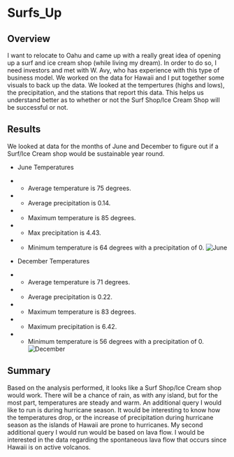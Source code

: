 # Surfs_Up
## Overview
I want to relocate to Oahu and came up with a really great idea of opening up a surf and ice cream shop (while living my dream). In order to do so, I need investors and met with W. Avy, who has experience with this type of business model. We worked on the data for Hawaii and I put together some visuals to back up the data. We looked at the tempertures (highs and lows), the precipitation, and the stations that report this data. This helps us understand better as to whether or not the Surf Shop/Ice Cream Shop will be successful or not.
## Results
We looked at data for the months of June and December to figure out if a Surf/Ice Cream shop would be sustainable year round.
* June Temperatures
* * Average temperature is 75 degrees.
* * Average precipitation is 0.14.
* * Maximum temperature is 85 degrees.
* * Max precipitation is 4.43.
* * Minimum temperature is 64 degrees with a precipitation of 0.
![June](https://user-images.githubusercontent.com/104965708/187059632-7e2e1ea1-d025-423d-a088-c7b867a00915.png)

* December Temperatures
* * Average temperature is 71 degrees.
* * Average precipitation is 0.22.
* * Maximum temperature is 83 degrees.
* * Maximum precipitation is 6.42.
* * Minimum temperature is 56 degrees with a precipitation of 0.
![December](https://user-images.githubusercontent.com/104965708/187059687-fb4b7c03-0178-46c6-bf06-7d4c8a45f81d.png)

## Summary
Based on the analysis performed, it looks like a Surf Shop/Ice Cream shop would work. There will be a chance of rain, as with any island, but for the most part, temperatures are steady and warm. An additional query I would like to run is during hurricane season. It would be interesting to know how the temperatures drop, or the increase of precipitation during hurricane season as the islands of Hawaii are prone to hurricanes. My second additional query I would run would be based on lava flow. I would be interested in the data regarding the spontaneous lava flow that occurs since Hawaii is on active volcanos. 
